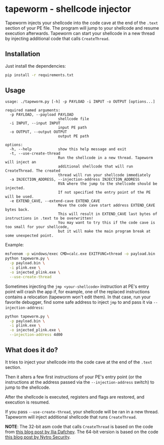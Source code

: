 # tapeworm - shellcode injector

Tapeworm injects your shellcode into the code cave at the end of the `.text` section of your PE file. The program will jump to your shellcode and resume execution afterwards. Tapeworm can start your shellcode in a new thread by injecting additional code that calls `CreateThread`.

## Installation

Just install the dependencies:

```bash
pip install -r requirements.txt
```

## Usage

```
usage: ./tapeworm.py [-h] -p PAYLOAD -i INPUT -o OUTPUT [options...]

required named arguments:
  -p PAYLOAD, --payload PAYLOAD
                        shellcode file
  -i INPUT, --input INPUT
                        input PE path
  -o OUTPUT, --output OUTPUT
                        output PE path

options:
  -h, --help            show this help message and exit
  -t, --use-create-thread
                        Run the shellcode in a new thread. Tapeworm will inject an
                        additional shellcode that will run CreateThread. The created
                        thread will run your shellcode immediately
  -a INJECTION_ADDRESS, --injection-address INJECTION_ADDRESS
                        RVA where the jump to the shellcode should be injected. 
                        If not specified the entry point of the PE will be used.
  -e EXTEND_CAVE, --extend-cave EXTEND_CAVE
                        Move the code cave start address EXTEND_CAVE bytes back.
                        This will result in EXTEND_CAVE last bytes of instructions in .text to be overwritten!
                        You may want to try this if the code cave is too small for your shellcode,
                        but it will make the main program break at some unexpected point.
```

Example:

```bash
msfvenom -p windows/exec CMD=calc.exe EXITFUNC=thread -o payload.bin
python tapeworm.py \
  -p payload.bin \
  -i plink.exe \
  -o injected_plink.exe \
  --use-create-thread
```

Sometimes injecting the `jmp <your-shellcode>` instruction at PE's entry point will crash the app if, for example, one of the replaced instructions contains a relocation (tapeworm won't edit them). In that case, run your favorite debugger, find some safe address to inject `jmp` to and pass it via `--injection-address`:

```bash
python tapeworm.py \
  -p payload.bin \
  -i plink.exe \
  -o injected_plink.exe \
  --injection-address 4d00
```

## What does it do?

It tries to inject your shellcode into the code cave at the end of the `.text` section.

Then it alters a few first instructions of your PE's entry point (or the instructions at the address passed via the `--injection-address` switch) to jump to the shellcode.

After the shellcode is executed, registers and flags are restored, and execution is resumed.

If you pass `--use-create-thread`, your shellcode will be ran in a new thread. Tapeworm will inject additional shellcode that runs `CreateThread`.

**NOTE**: The 32-bit asm code that calls `CreateThread` is based on the code from [this blog post by Ilia Dafchev](https://idafchev.github.io/exploit/2017/09/26/writing_windows_shellcode.html). The 64-bit version is based on the code [this blog post by Nytro Security](https://nytrosecurity.com/2019/06/30/writing-shellcodes-for-windows-x64/).
